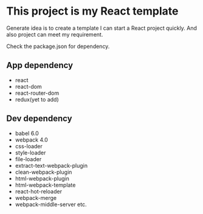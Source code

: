 # This project is my React template

Generate idea is to create a template I can start a React project quickly. And also project can meet my requirement.

Check the package.json for dependency.

## App dependency
- react
- react-dom
- react-router-dom
- redux(yet to add)

## Dev dependency
- babel 6.0
- webpack 4.0
- css-loader
- style-loader
- file-loader
- extract-text-webpack-plugin
- clean-webpack-plugin
- html-webpack-plugin
- html-webpack-template
- react-hot-reloader
- webpack-merge
- webpack-middle-server etc.